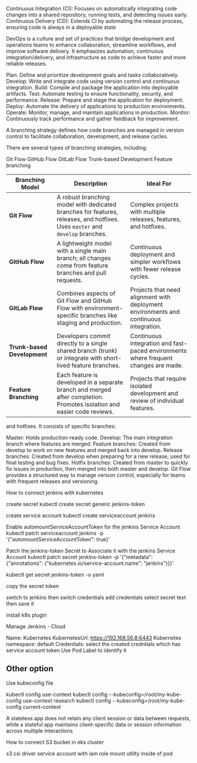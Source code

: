 Continuous Integration (CI): Focuses on automatically integrating code changes into a shared repository, 
running tests, and detecting issues early.
Continuous Delivery (CD): Extends CI by automating the release process, ensuring code is always 
in a deployable state


DevOps is a culture and set of practices that bridge development and operations teams 
to enhance collaboration, streamline workflows, and improve software delivery. 
It emphasizes automation, continuous integration/delivery, and infrastructure 
as code to achieve faster and more reliable releases.


Plan: Define and prioritize development goals and tasks collaboratively.
Develop: Write and integrate code using version control and continuous integration.
Build: Compile and package the application into deployable artifacts.
Test: Automate testing to ensure functionality, security, and performance.
Release: Prepare and stage the application for deployment.
Deploy: Automate the delivery of applications to production environments.
Operate: Monitor, manage, and maintain applications in production.
Monitor: Continuously track performance and gather feedback for improvement.


A branching strategy defines how code branches are managed in version control to
facilitate collaboration, development, and release cycles.

There are several types of branching strategies, including:

Git Flow
GitHub Flow
GitLab Flow
Trunk-based Development
Feature branching



| **Branching Model**        | **Description**                                                                                                    | **Ideal For**                                                                                   |
|----------------------------|--------------------------------------------------------------------------------------------------------------------|-------------------------------------------------------------------------------------------------|
| **Git Flow**               | A robust branching model with dedicated branches for features, releases, and hotfixes. Uses `master` and `develop` branches. | Complex projects with multiple releases, features, and hotfixes.                               |
| **GitHub Flow**            | A lightweight model with a single main branch; all changes come from feature branches and pull requests.          | Continuous deployment and simpler workflows with fewer release cycles.                         |
| **GitLab Flow**            | Combines aspects of Git Flow and GitHub Flow with environment-specific branches like staging and production.        | Projects that need alignment with deployment environments and continuous integration.           |
| **Trunk-based Development**| Developers commit directly to a single shared branch (trunk) or integrate with short-lived feature branches.       | Continuous integration and fast-paced environments where frequent changes are made.             |
| **Feature Branching**      | Each feature is developed in a separate branch and merged after completion. Promotes isolation and easier code reviews. | Projects that require isolated development and review of individual features.                   |

and hotfixes. It consists of specific branches:

Master: Holds production-ready code.
Develop: The main integration branch where features are merged.
Feature branches: Created from develop to work on new features and merged back into develop.
Release branches: Created from develop when preparing for a new release, 
used for final testing and bug fixes.
Hotfix branches: Created from master to quickly fix issues in production, 
then merged into both master and develop.
Git Flow provides a structured way to manage version control, 
especially for teams with frequent releases and versioning.




How to connect jenkins with kubernetes

create secret
kubectl create secret generic jenkins-token



create service account
kubectl create serviceaccount jenkins
 
Enable automountServiceAccountToken for the jenkins Service Account
kubectl patch serviceaccount jenkins -p '{"automountServiceAccountToken": true}'

Patch the jenkins-token Secret to Associate it with the jenkins Service Account
kubectl patch secret jenkins-token -p '{"metadata": {"annotations": {"kubernetes.io/service-account.name": "jenkins"}}}'


kubectl get secret jenkins-token -o yaml

copy the secret token

switch to jenkins
then switch credentials
add credentials
select secret text
then save it


install k8s plugin

Manage Jenkins - Cloud

Name: Kubernetes
KubernetesUrl: https://192.168.56.8:6443
Kubernetes namespace: default
Credentials: select the created credntials which has service account token
Use Pod Label to identify it


Other option
------------
Use kubeconfig file

kubectl config use-context
kubectl config --kubeconfig=/root/my-kube-config use-context research
kubectl config --kubeconfig=/root/my-kube-config current-context



A stateless app does not retain any client session or data between requests, 
while a stateful app maintains client-specific data or session information across multiple interactions






How to connect S3 bucket in eks cluster

s3 csi driver
service account with iam role
mount utility inside of pod







